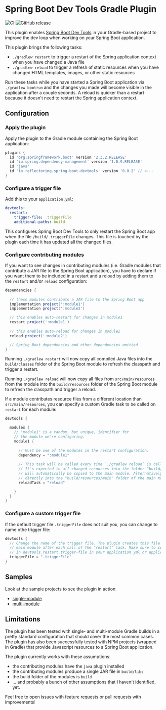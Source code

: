 # Spring Boot Dev Tools Gradle Plugin

![CI](https://github.com/thombergs/spring-devtools-gradle-plugin/workflows/CI/badge.svg)
[![GitHub release](https://img.shields.io/github/release/thombergs/spring-boot-devtools-gradle-plugin.svg)](https://plugins.gradle.org/plugin/io.reflectoring.spring-boot-devtools)

This plugin enables [Spring Boot Dev Tools](https://docs.spring.io/spring-boot/docs/current/reference/html/using-spring-boot.html#using-boot-devtools) in your Gradle-based project to improve the dev loop when working on your Spring Boot application.

This plugin brings the following tasks:

* `./gradlew restart` to trigger a restart of the Spring application context when you have changed a Java file
* `./gradlew reload` to trigger a refresh of static resources when you have changed HTML templates, images, or other static resources

Run these tasks while you have started a Spring Boot application via `./gradlew bootrun` and the changes you made will become visible in the application after a couple seconds. A reload is quicker than a restart because it doesn't need to restart the Spring application context.

## Configuration

### Apply the plugin

Apply the plugin to the Gradle module containing the Spring Boot application:

```groovy
plugins {
  id 'org.springframework.boot' version '2.3.2.RELEASE'
  id 'io.spring.dependency-management' version '1.0.9.RELEASE'
  id 'java'
  id 'io.reflectoring.spring-boot-devtools' version '0.0.2' // <---
}
```

### Configure a trigger file

Add this to your `application.yml`:

```yaml
devtools:
  restart:
    trigger-file: .triggerFile
    additional-paths: build
```

This configures Spring Boot Dev Tools to only restart the Spring Boot app when the file `/build/.triggerFile` changes. This file is touched by the plugin each time it has updated all the changed files.

### Configure contributing modules

If you want to see changes in contributing modules (i.e. Gradle modules that contribute a JAR file to the Spring Boot application), you have to declare if you want them to be included in a restart and a reload by adding them to the `restart` and/or `reload` configuration:

```groovy
dependencies {
 
  // these modules contribute a JAR file to the Spring Boot app 
  implementation project(':module1') 
  implementation project(':module2')

  // this enables auto-restart for changes in module1
  restart project(':module1') 
  
  // this enables auto-reload for changes in module2
  reload project(':module2')

  // Spring Boot dependencies and other dependencies omitted
}
```

Running `./gradlew restart` will now copy all compiled Java files into the `build/classes` folder of the Spring Boot module to refresh the classpath and trigger a restart.

Running `./gradlew reload` will now copy all files from `src/main/resources` from the module into the `build/resources` folder of the Spring Boot module to refresh the classpath and trigger a reload.

If a module contributes resource files from a different location than `src/main/resources`, you can specify a custom Gradle task to be called on `restart` for each module:

```groovy
devtools {

  modules {
    // "module1" is a random, but unique, identifier for
    // the module we're configuring.
    module1 {                                  
      
      // Must be one of the modules in the restart configuration.
      dependency = ":module1"                   
      
      // This task will be called every time `./gradlew reload` is called. 
      // It's expected to all changed resources into the folder "build/resources/main". From there, they
      // will automatically be copied to the main module. Alternatively, this task can copy any changed files 
      // directly into the "build/resources/main" folder of the main module.
      reloadTask = "reload"

    }
  }
}
```

### Configure a custom trigger file

If the default trigger file `.triggerFile` does not suit you, you can change to name othe trigger file:

```groovy
devtools {
  // Change the name of the trigger file. The plugin creates this file in the "build" folder of the
  // main module after each call of the "restart" task. Make sure to configure the same trigger file
  // in devtools.restart.trigger-file in your application.yml or application.properties file.
  triggerFile = ".triggerFile"
}
```

## Samples

Look at the sample projects to see the plugin in action:

* [single-module](samples/single-module)
* [multi-module](samples/multi-module)

## Limitations

The plugin has been tested with single- and multi-module Gradle builds in a pretty standard configuration that should cover the most common cases. The plugin has also been successfully tested with NPM projects (wrapped in Gradle) that provide Javascript resources to a Spring Boot application.  

The plugin currently works with these assumptions:

* the contributing modules have the `java` plugin installed
* the contributing modules produce a single JAR file in `build/libs`
* the build folder of the modules is `build`
* ... and probably a bunch of other assumptions that I haven't identified, yet.

Feel free to open issues with feature requests or pull requests with improvements!